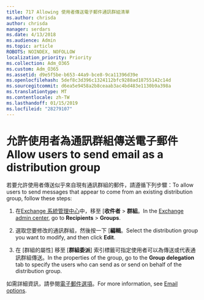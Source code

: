 ```yaml
---
title: 717 Allowing 使用者傳送電子郵件通訊群組清單
ms.author: chrisda
author: chrisda
manager: serdars
ms.date: 4/13/2018
ms.audience: Admin
ms.topic: article
ROBOTS: NOINDEX, NOFOLLOW
localization_priority: Priority
ms.collection: Adm_O365
ms.custom: Adm_O365
ms.assetid: d9e5f5be-b653-44a9-bce8-9ca11396d39e
ms.openlocfilehash: 5def8c3d396c1324112bfc9288ad18755142c14d
ms.sourcegitcommit: d6ea5e9458a2b8ceaab3ac4bd483e1130b9a398a
ms.translationtype: MT
ms.contentlocale: zh-TW
ms.lasthandoff: 01/15/2019
ms.locfileid: "28279107"
---
```

# <a name="allow-users-to-send-email-as-a-distribution-group"></a><span data-ttu-id="78b55-102">允許使用者為通訊群組傳送電子郵件</span><span class="sxs-lookup"><span data-stu-id="78b55-102">Allow users to send email as a distribution group</span></span>

<span data-ttu-id="78b55-103">若要允許使用者傳送似乎來自現有通訊群組的郵件，請遵循下列步驟：</span><span class="sxs-lookup"><span data-stu-id="78b55-103">To allow users to send messages that appear to come from an existing distribution group, follow these steps:</span></span>
  
1. <span data-ttu-id="78b55-104">在[Exchange 系統管理中心](https://outlook.office365.com/ecp/)中，移至 [**收件者** \> **群組**。</span><span class="sxs-lookup"><span data-stu-id="78b55-104">In the [Exchange admin center](https://outlook.office365.com/ecp/), go to **Recipients** \> **Groups**.</span></span>
    
2. <span data-ttu-id="78b55-105">選取您要修改的通訊群組，然後按一下 [**編輯**。</span><span class="sxs-lookup"><span data-stu-id="78b55-105">Select the distribution group you want to modify, and then click **Edit**.</span></span>
    
3. <span data-ttu-id="78b55-106">在 [群組的屬性] 移至 [**群組委派**] 索引標籤可指定使用者可以為傳送或代表通訊群組傳送。</span><span class="sxs-lookup"><span data-stu-id="78b55-106">In the properties of the group, go to the **Group delegation** tab to specify the users who can send as or send on behalf of the distribution group.</span></span> 
    
<span data-ttu-id="78b55-107">如需詳細資訊，請參閱[電子郵件選項](https://technet.microsoft.com/library/bb124513.aspx#groupdelegation)。</span><span class="sxs-lookup"><span data-stu-id="78b55-107">For more information, see [Email options](https://technet.microsoft.com/library/bb124513.aspx#groupdelegation).</span></span>
  

